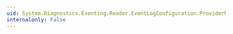 ```yaml
---
uid: System.Diagnostics.Eventing.Reader.EventLogConfiguration.ProviderMaximumNumberOfBuffers
internalonly: False
---
```

